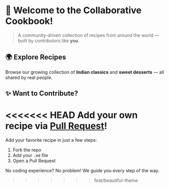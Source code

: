 # 🍲 Welcome to the Collaborative Cookbook!

> A community-driven collection of recipes from around the world — built by contributors like **you**.

## 🌍 Explore Recipes
Browse our growing collection of **Indian classics** and **sweet desserts** — all shared by real people.

## ✨ Want to Contribute?
<<<<<<< HEAD
Add your own recipe via [Pull Request](https://github.com/YOUR-USERNAME/collab-cookbook)!
=======
Add your favorite recipe in just a few steps:
1. Fork the repo
2. Add your `.md` file
3. Open a Pull Request

No coding experience? No problem! We guide you every step of the way.
>>>>>>> feat/beautiful-theme

